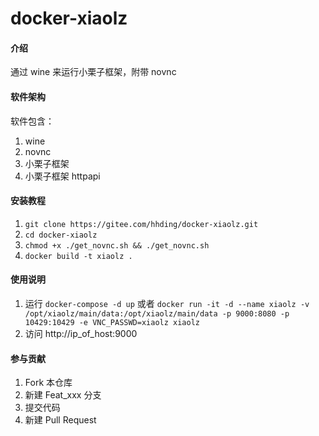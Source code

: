 # docker-xiaolz

#### 介绍
通过 wine 来运行小栗子框架，附带 novnc


#### 软件架构
软件包含：

1. wine
2. novnc
3. 小栗子框架
4. 小栗子框架 httpapi


#### 安装教程

1. ```git clone https://gitee.com/hhding/docker-xiaolz.git```
2. ```cd docker-xiaolz```
3. ```chmod +x ./get_novnc.sh && ./get_novnc.sh```
4. ```docker build -t xiaolz .```

#### 使用说明

1. 运行 ```docker-compose -d up``` 或者 ```docker run -it -d --name xiaolz -v /opt/xiaolz/main/data:/opt/xiaolz/main/data -p 9000:8080 -p 10429:10429 -e VNC_PASSWD=xiaolz xiaolz```
2. 访问 http://ip_of_host:9000

#### 参与贡献

1.  Fork 本仓库
2.  新建 Feat_xxx 分支
3.  提交代码
4.  新建 Pull Request


